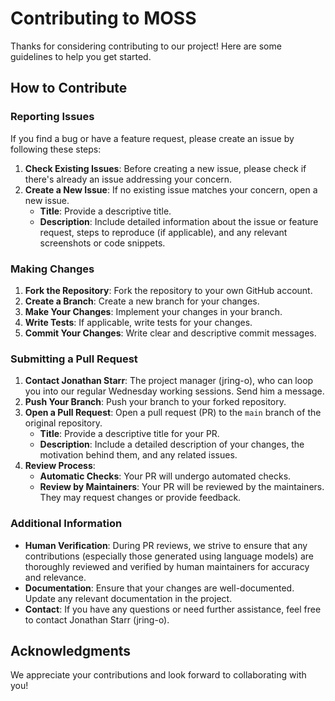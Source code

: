 

# Contributing to MOSS

Thanks for considering contributing to our project! Here are some guidelines to help you get started.

## How to Contribute

### Reporting Issues

If you find a bug or have a feature request, please create an issue by following these steps:

1. **Check Existing Issues**: Before creating a new issue, please check if there's already an issue addressing your concern.
2. **Create a New Issue**: If no existing issue matches your concern, open a new issue.
   - **Title**: Provide a descriptive title.
   - **Description**: Include detailed information about the issue or feature request, steps to reproduce (if applicable), and any relevant screenshots or code snippets.

### Making Changes

1. **Fork the Repository**: Fork the repository to your own GitHub account.
2. **Create a Branch**: Create a new branch for your changes.
3. **Make Your Changes**: Implement your changes in your branch.
4. **Write Tests**: If applicable, write tests for your changes.
5. **Commit Your Changes**: Write clear and descriptive commit messages.

### Submitting a Pull Request

1. **Contact Jonathan Starr**: The project manager (jring-o), who can loop you into our regular Wednesday working sessions. Send him a message.
2. **Push Your Branch**: Push your branch to your forked repository.
3. **Open a Pull Request**: Open a pull request (PR) to the `main` branch of the original repository.
   - **Title**: Provide a descriptive title for your PR.
   - **Description**: Include a detailed description of your changes, the motivation behind them, and any related issues.
4. **Review Process**:
   - **Automatic Checks**: Your PR will undergo automated checks.
   - **Review by Maintainers**: Your PR will be reviewed by the maintainers. They may request changes or provide feedback.

### Additional Information

- **Human Verification**: During PR reviews, we strive to ensure that any contributions (especially those generated using language models) are thoroughly reviewed and verified by human maintainers for accuracy and relevance.
- **Documentation**: Ensure that your changes are well-documented. Update any relevant documentation in the project.
- **Contact**: If you have any questions or need further assistance, feel free to contact Jonathan Starr (jring-o).

## Acknowledgments

We appreciate your contributions and look forward to collaborating with you!

